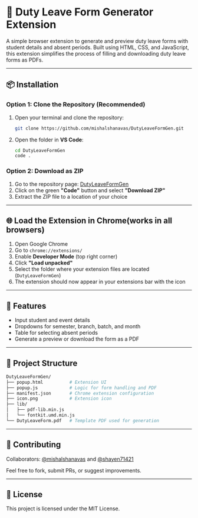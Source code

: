 # 📄 Duty Leave Form Generator Extension

A simple browser extension to generate and preview duty leave forms with student details and absent periods. Built using HTML, CSS, and JavaScript, this extension simplifies the process of filling and downloading duty leave forms as PDFs.

---

## 📦 Installation

### Option 1: Clone the Repository (Recommended)

1. Open your terminal and clone the repository:
   ```bash
   git clone https://github.com/mishalshanavas/DutyLeaveFormGen.git
   ```
2. Open the folder in **VS Code**:
   ```bash
   cd DutyLeaveFormGen
   code .
   ```

### Option 2: Download as ZIP

1. Go to the repository page: [DutyLeaveFormGen](https://github.com/mishalshanavas/DutyLeaveFormGen)
2. Click on the green **"Code"** button and select **"Download ZIP"**
3. Extract the ZIP file to a location of your choice


---

## 🌐 Load the Extension in Chrome(works in all browsers)

1. Open Google Chrome
2. Go to `chrome://extensions/`
3. Enable **Developer Mode** (top right corner)
4. Click **"Load unpacked"**
5. Select the folder where your extension files are located (`DutyLeaveFormGen`)
6. The extension should now appear in your extensions bar with the icon

---

## 🧩 Features

- Input student and event details
- Dropdowns for semester, branch, batch, and month
- Table for selecting absent periods
- Generate a preview or download the form as a PDF

---

## 📁 Project Structure

```bash
DutyLeaveFormGen/
├── popup.html          # Extension UI
├── popup.js            # Logic for form handling and PDF
├── manifest.json       # Chrome extension configuration
├── icon.png            # Extension icon
├── lib/
│   ├── pdf-lib.min.js
│   └── fontkit.umd.min.js
└── DutyLeaveForm.pdf   # Template PDF used for generation
```

---



## 🤝 Contributing

Collaborators: [@mishalshanavas](https://github.com/mishalshanavas) and [@shayen71421](https://github.com/shayen71421) 

Feel free to fork, submit PRs, or suggest improvements.

---

## 📃 License

This project is licensed under the MIT License.

